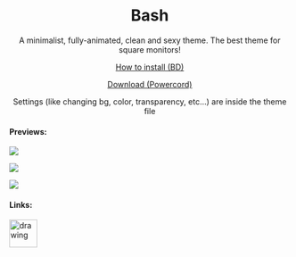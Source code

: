 <h1 align=center> Bash </h1>

<p align=center>A minimalist, fully-animated, clean and sexy theme. The best theme for square monitors!</p>

<p align=center><a href=https://0x71.cc/bd/guide/#installthemesplugins>How to install (BD)</a></p>

<p align=center><a href="https://minhaskamal.github.io/DownGit/#/home?url=https://github.com/A-User-s-Discord-Themes/Bash/blob/master/bash.theme.css>Download (BD)</a> <a href="https://minhaskamal.github.io/DownGit/#/home?url=https://github.com/A-User-s-Discord-Themes/Bash/tree/master/powercord">Download (Powercord)</a></p>

<p align=center>Settings (like changing bg, color, transparency, etc...) are inside the theme file</p>

#### Previews:

![](https://cdn.discordapp.com/attachments/539180316447997974/669002327474044928/unknown.png)

![](https://cdn.discordapp.com/attachments/539180316447997974/669000794439286823/unknown.png)

![](https://cdn.discordapp.com/attachments/539180316447997974/669001854201364494/unknown.png)


#### Links:

[<img src="https://i.redd.it/cpk12az6mo141.png" alt="drawing" width="50"/>](https://discord.gg/jGmSTkk)
